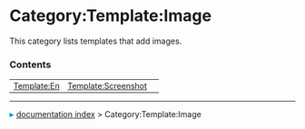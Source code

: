 # Category:Template:Image
This category lists templates that add images.

### Contents

|     |     |     |
| --- | --- | --- |
| [Template:En](wiki/Template_En.md) | [Template:Screenshot](wiki/Template_Screenshot.md) |



---
![](images/Right_arrow.png) [documentation index](../README.md) > Category:Template:Image
